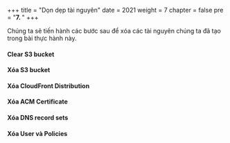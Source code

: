 +++
title = "Dọn dẹp tài nguyên"
date = 2021
weight = 7
chapter = false
pre = "<b>7. </b>"
+++

Chúng ta sẽ tiến hành các bước sau để xóa các tài nguyên chúng ta đã tạo trong bài thực hành này.

#### Clear S3 bucket

#### Xóa S3 bucket

#### Xóa CloudFront Distribution

#### Xóa ACM Certificate

#### Xóa DNS record sets

#### Xóa User và Policies